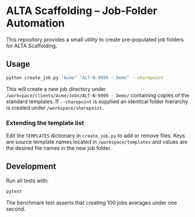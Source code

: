 # ALTA Scaffolding – Job-Folder Automation

This repository provides a small utility to create pre-populated job folders for ALTA Scaffolding.

## Usage

```bash
python create_job.py "Acme" "ALT-N-9999 - Demo" --sharepoint
```

This will create a new job directory under `/workspace/clients/Acme/Jobs/ALT-N-9999 - Demo/` containing copies of the standard templates. If `--sharepoint` is supplied an identical folder hierarchy is created under `/workspace/sharepoint`.

### Extending the template list
Edit the `TEMPLATES` dictionary in `create_job.py` to add or remove files. Keys are source template names located in `/workspace/templates` and values are the desired file names in the new job folder.

## Development

Run all tests with:

```bash
pytest
```

The benchmark test asserts that creating 100 jobs averages under one second.
